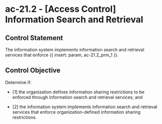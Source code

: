 # ac-21.2 - \[Access Control\] Information Search and Retrieval

## Control Statement

The information system implements information search and retrieval services that enforce {{ insert: param, ac-21.2_prm_1 }}.

## Control Objective

Determine if:

- \[1\] the organization defines information sharing restrictions to be enforced through information search and retrieval services; and

- \[2\] the information system implements information search and retrieval services that enforce organization-defined information sharing restrictions.
